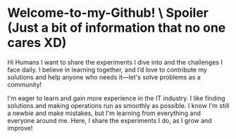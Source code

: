 # Welcome-to-my-Github! \\  Spoiler (Just a bit of information that no one cares XD)


Hi Humans  I want to share the experiments I dive into and the challenges I face daily. I believe in learning together, and I’d love to contribute my solutions and help anyone who needs it—let's solve problems as a community!

I'm eager to learn and gain more experience in the IT industry. I like finding solutions and making operations run as smoothly as possible. I know I'm still a newbie and make mistakes, but I'm learning from everything and everyone around me. Here, I share the experiments I do, as I grow and improve!



